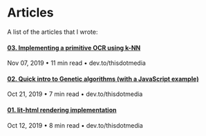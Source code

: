 # Articles

A list of the articles that I wrote:

<!-- #### [03. Implementing a primitive OCR using k-NN](https://dev.to)
Oct 1, 2019 &bull; 10 min read &bull; dev.to/thisdotmedia -->

#### [03. Implementing a primitive OCR using k-NN](https://dev.to/thisdotmedia/implementing-a-primitive-ocr-using-k-nn-1l94)
Nov 07, 2019 &bull; 11 min read &bull; dev.to/thisdotmedia

#### [02. Quick intro to Genetic algorithms (with a JavaScript example)](https://dev.to/thisdotmedia/quick-intro-to-genetic-algorithms-with-a-javascript-example-1lf2)
Oct 21, 2019 &bull; 7 min read &bull; dev.to/thisdotmedia

#### [01. lit-html rendering implementation](https://dev.to/thisdotmedia/lit-html-rendering-implementation-2pnm)
Oct 12, 2019 &bull; 8 min read &bull; dev.to/thisdotmedia
